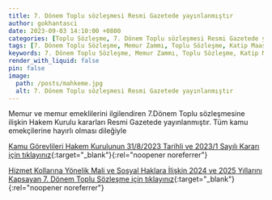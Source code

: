 ```yaml
---
title: 7. Dönem Toplu sözleşmesi Resmi Gazetede yayınlanmıştır
author: gokhantasci
date: 2023-09-03 14:10:00 +0800
categories: [Toplu Sözleşme, 7. Dönem Toplu sözleşmesi Resmi Gazetede yayınlanmıştır]
tags: [7. Dönem Toplu Sözleşme, Memur Zammı, Toplu Sözleşme, Katip Maaşı, Adliye Maaşları, adliyeci]
keywords: 7. Dönem Toplu Sözleşme, Memur Zammı, Toplu Sözleşme, Katip Maaşı, Adliye Maaşları
render_with_liquid: false
pin: false
image:
  path: /posts/mahkeme.jpg
  alt: 7. Dönem Toplu sözleşmesi Resmi Gazetede yayınlanmıştır
---
```


Memur ve memur emeklilerini ilgilendiren 7.Dönem Toplu sözleşmesine ilişkin Hakem Kurulu kararları Resmi Gazetede yayınlanmıştır.
Tüm kamu emekçilerine hayırlı olması dileğiyle


[Kamu Görevlileri Hakem Kurulunun 31/8/2023 Tarihli ve 2023/1 Sayılı Kararı için tıklayınız](https://www.resmigazete.gov.tr/eskiler/2023/09/20230903-18.pdf){:target="_blank"}{:rel="noopener noreferrer"}

[Hizmet Kollarına Yönelik Mali ve Sosyal Haklara İlişkin 2024 ve 2025 Yıllarını Kapsayan 7. Dönem Toplu Sözleşme için tıklayınız](https://www.resmigazete.gov.tr/eskiler/2023/09/20230903-17.pdf){:target="_blank"}{:rel="noopener noreferrer"}